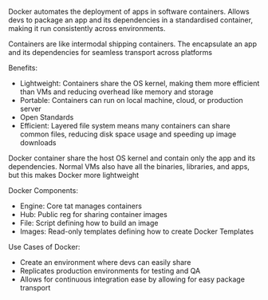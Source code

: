Docker automates the deployment of apps in software containers. Allows devs to package an app and its dependencies in a standardised container, making it run consistently across environments.

Containers are like intermodal shipping containers. The encapsulate an app and its dependencies for seamless transport across platforms

Benefits:
- Lightweight: Containers share the OS kernel, making them more efficient than VMs and reducing overhead like memory and storage 
- Portable: Containers can run on local machine, cloud, or production server
- Open Standards
- Efficient: Layered file system means many containers can share common files, reducing disk space usage and speeding up image downloads

Docker container share the host OS kernel and contain only the app and its dependencies. Normal VMs also have all the binaries, libraries, and apps, but this makes Docker more lightweight

Docker Components:
- Engine: Core tat manages containers
- Hub: Public reg for sharing container images
- File: Script defining how to build an image
- Images: Read-only templates defining how to create Docker Templates

Use Cases of Docker:
- Create an environment where devs can easily share
- Replicates production environments for testing and QA 
- Allows for continuous integration ease by allowing for easy package transport